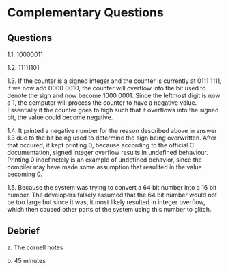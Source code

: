 # Complementary Questions

## Questions

1.1. 10000011

1.2. 11111101

1.3. If the counter is a signed integer and the counter is currently at 0111 1111, if we
now add 0000 0010, the counter will overflow into the bit used to denote the sign and now become 1000 0001.
Since the leftmost digit is now a 1, the computer will process the counter to have a negative value. Essentially if the counter
goes to high such that it overflows into the signed bit, the value could become negative.

1.4. It printed a negative number for the reason described above in answer 1.3 due to the bit being used to determine the sign being overwritten.
After that occured, it kept printing 0, because according to the official C documentation, signed integer overflow results in undefined behaviour.
Printing 0 indefinetely is an example of undefined behavior, since the compiler may have made some assumption that resullted in the value becoming 0.

1.5. Because the system was trying to convert a 64 bit number into a 16 bit number. The developers falsely assumed that the 64 bit number would
not be too large but since it was, it most likely resulted in integer overflow, which then caused other parts of the system using this number to glitch.

## Debrief

a. The cornell notes

b. 45 minutes
